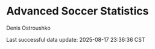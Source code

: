 # Advanced Soccer Statistics
Denis Ostroushko

<!-- gfm -->

Last successful data update: 2025-08-17 23:36:36 CST
